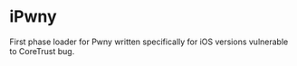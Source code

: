 # iPwny

First phase loader for Pwny written specifically for iOS versions vulnerable to CoreTrust bug.
